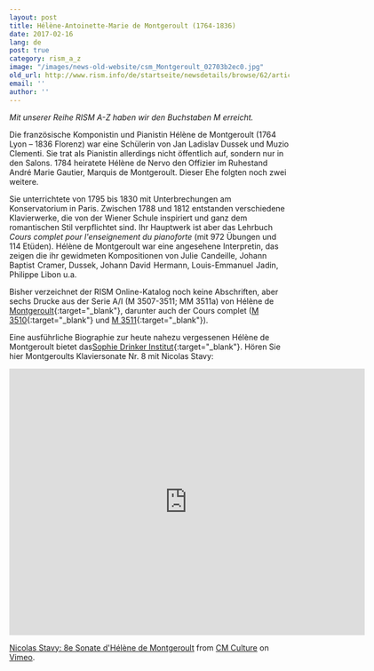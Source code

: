 ```yaml
---
layout: post
title: Hélène-Antoinette-Marie de Montgeroult (1764-1836)
date: 2017-02-16
lang: de
post: true
category: rism_a_z
image: "/images/news-old-website/csm_Montgeroult_02703b2ec0.jpg"
old_url: http://www.rism.info/de/startseite/newsdetails/browse/62/article/64/helene-antoinette-marie-de-montgeroult-1764-1836.html
email: ''
author: ''
---
```


_Mit unserer Reihe RISM A-Z haben wir den Buchstaben M erreicht._

Die französische Komponistin und Pianistin Hélène de Montgeroult (1764 Lyon – 1836 Florenz) war eine Schülerin von Jan Ladislav Dussek und Muzio Clementi. Sie trat als Pianistin allerdings nicht öffentlich auf, sondern nur in den Salons. 1784 heiratete Hélène de Nervo den Offizier im Ruhestand André Marie Gautier, Marquis de Montgeroult. Dieser Ehe folgten noch zwei weitere.

Sie unterrichtete von 1795 bis 1830 mit Unterbrechungen am Konservatorium in Paris. Zwischen 1788 und 1812 entstanden verschiedene Klavierwerke, die von der Wiener Schule inspiriert und ganz dem romantischen Stil verpflichtet sind. Ihr Hauptwerk ist aber das Lehrbuch _Cours complet pour l'enseignement du pianoforte_ (mit 972 Übungen und 114 Etüden). Hélène de Montgeroult war eine angesehene Interpretin, das zeigen die ihr gewidmeten Kompositionen von Julie  Candeille, Johann Baptist  Cramer, Dussek, Johann David  Hermann, Louis-Emmanuel  Jadin, Philippe Libon u.a.

Bisher verzeichnet der RISM Online-Katalog noch keine Abschriften, aber sechs Drucke aus der Serie A/I (M 3507-3511; MM 3511a) von Hélène de [Montgeroult](https://opac.rism.info/search?View=rism&q=133166821){:target="_blank"}, darunter auch der Cours complet ([M 3510](https://opac.rism.info/search?id=00000990042107){:target="_blank"} und [M 3511](https://opac.rism.info/search?id=00000990042108){:target="_blank"}).


Eine ausführliche Biographie zur heute nahezu vergessenen Hélène de Montgeroult bietet das[Sophie Drinker Institut](http://www.sophie-drinker-institut.de/cms/index.php/montgeroult-helene-de){:target="_blank"}. Hören Sie hier Montgeroults Klaviersonate Nr. 8 mit Nicolas Stavy:


<iframe src="https://player.vimeo.com/video/29382724" width="640" height="480" frameborder="0" webkitallowfullscreen mozallowfullscreen allowfullscreen></iframe>

[Nicolas Stavy: 8e Sonate d'Hélène de Montgeroult‏](https://vimeo.com/29382724) from [CM Culture](https://vimeo.com/user5129702) on [Vimeo](https://vimeo.com).

